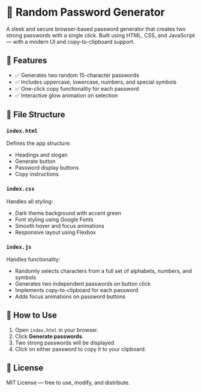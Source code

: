 # 🔐 Random Password Generator

A sleek and secure browser-based password generator that creates two strong passwords with a single click. Built using HTML, CSS, and JavaScript — with a modern UI and copy-to-clipboard support.

## 🚀 Features

- ✅ Generates two random 15-character passwords
- ✅ Includes uppercase, lowercase, numbers, and special symbols
- ✅ One-click copy functionality for each password
- ✅ Interactive glow animation on selection

## 📂 File Structure

### `index.html`

Defines the app structure:
- Headings and slogan
- Generate button
- Password display buttons
- Copy instructions

### `index.css`

Handles all styling:
- Dark theme background with accent green
- Font styling using Google Fonts
- Smooth hover and focus animations
- Responsive layout using Flexbox

### `index.js`

Handles functionality:
- Randomly selects characters from a full set of alphabets, numbers, and symbols
- Generates two independent passwords on button click
- Implements copy-to-clipboard for each password
- Adds focus animations on password buttons

## 🧪 How to Use

1. Open `index.html` in your browser.
2. Click **Generate passwords**.
3. Two strong passwords will be displayed.
4. Click on either password to copy it to your clipboard.

## 📜 License

MIT License — free to use, modify, and distribute.
